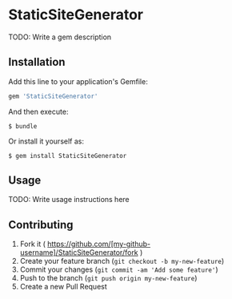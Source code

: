 # StaticSiteGenerator

TODO: Write a gem description

## Installation

Add this line to your application's Gemfile:

```ruby
gem 'StaticSiteGenerator'
```

And then execute:

    $ bundle

Or install it yourself as:

    $ gem install StaticSiteGenerator

## Usage

TODO: Write usage instructions here

## Contributing

1. Fork it ( https://github.com/[my-github-username]/StaticSiteGenerator/fork )
2. Create your feature branch (`git checkout -b my-new-feature`)
3. Commit your changes (`git commit -am 'Add some feature'`)
4. Push to the branch (`git push origin my-new-feature`)
5. Create a new Pull Request
